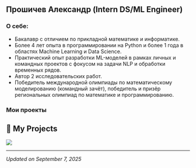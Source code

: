 ## Прошичев Александр (Intern DS/ML Engineer)

### О себе: 
- Бакалавр с отличием по прикладной математике и информатике. 
- Более 4 лет опыта в программировании на Python и более 1 года в областях Machine Learning и Data Science. 
- Практический опыт разработки ML-моделей в рамках личных и командных проектов с фокусом на задачи NLP и обработки временных рядов. 
- Автор 2 исследовательских работ. 
- Победитель международной олимпиады по математическому моделированию (командный зачёт), победитель и призёр региональных олимпиад по математике и программированию.

### Мои проекты

<!-- SHOWCASE-START -->
## 🚀 My Projects

<div style="display: flex; flex-wrap: wrap; justify-content: left; gap: 4px">

<a href="https://github.com/kaidux22/rnn_stress_detection_thesis">
  <img align="center" src="https://github-readme-stats.vercel.app/api/pin/?username=kaidux22&repo=rnn_stress_detection_thesis&theme=default&show_owner=true&description_lines_count=2&hide=&hide_language=false&show_icons=true&show_stars=false&show_forks=false&show_topics=false" />
</a>

</div>


---
*Updated on September 7, 2025*

<!-- SHOWCASE-END -->
